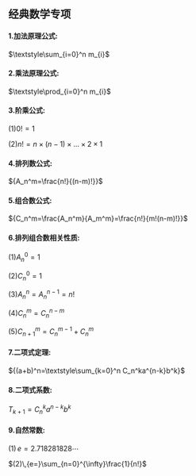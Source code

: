## 经典数学专项
#### 1.加法原理公式: 

$\textstyle\sum_{i=0}^n m_{i}$

#### 2.乘法原理公式: 

$\textstyle\prod_{i=0}^n m_{i}$

#### 3.阶乘公式:

$(1) {0!=1}$

$(2) {n!=n×(n-1)×…×2×1}$

#### 4.排列数公式: 

${A_n^m=\frac{n!}{(n-m)!}}$

#### 5.组合数公式:

${C_n^m=\frac{A_n^m}{A_m^m}=\frac{n!}{m!(n-m)!}}$

#### 6.排列组合数相关性质:

$(1) {A_n^0=1}$

$(2) {C_n^0=1}$

$(3) {A_n^n=A_n^{n-1}=n!}$

$(4) {C_n^m=C_n^{n-m}}$

$(5) {C_{n+1}^m=C_n^{m-1}+C_n^m}$

#### 7.二项式定理:

${(a+b)^n=\textstyle\sum_{k=0}^n C_n^ka^{n-k}b^k}$

#### 8.二项式系数:

${T_{k+1}=C_n^ka^{n-k}b^k}$

#### 9.自然常数:

$(1)\,{e=2.718281828\cdots}$

$(2)\,{e=}\sum_{n=0}^{\infty}\frac{1}{n!}$
